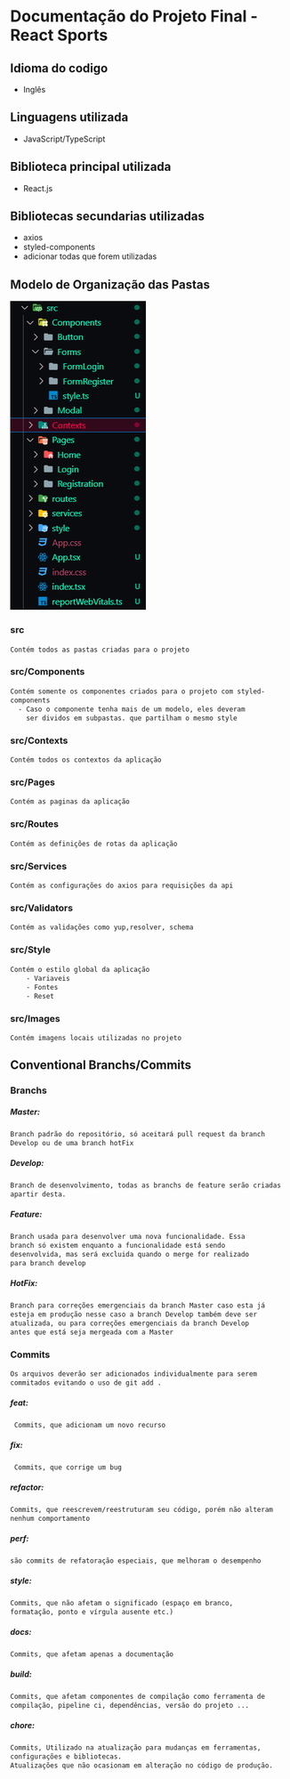 # Documentação do Projeto Final - React Sports

## Idioma do codigo

- Inglês

## Linguagens utilizada

- JavaScript/TypeScript

## Biblioteca principal utilizada

- React.js

## Bibliotecas secundarias utilizadas

- axios
- styled-components
- adicionar todas que forem utilizadas

## Modelo de Organização das Pastas

![alt Pastas](./Doc/img/pastas.png)

### src

    Contém todos as pastas criadas para o projeto

### src/Components

    Contém somente os componentes criados para o projeto com styled-components
      - Caso o componente tenha mais de um modelo, eles deveram
        ser dividos em subpastas. que partilham o mesmo style

### src/Contexts

    Contém todos os contextos da aplicação

### src/Pages

    Contém as paginas da aplicação

### src/Routes

    Contém as definições de rotas da aplicação

### src/Services

    Contém as configurações do axios para requisições da api

### src/Validators

    Contém as validações como yup,resolver, schema

### src/Style

    Contém o estilo global da aplicação
        - Variaveis
        - Fontes
        - Reset

### src/Images

    Contém imagens locais utilizadas no projeto

## Conventional Branchs/Commits

### Branchs

##### Master:

    Branch padrão do repositório, só aceitará pull request da branch
    Develop ou de uma branch hotFix

##### Develop:

    Branch de desenvolvimento, todas as branchs de feature serão criadas apartir desta.

##### Feature:

    Branch usada para desenvolver uma nova funcionalidade. Essa
    branch só existem enquanto a funcionalidade está sendo
    desenvolvida, mas será excluida quando o merge for realizado
    para branch develop

##### HotFix:

    Branch para correções emergenciais da branch Master caso esta já
    esteja em produção nesse caso a branch Develop também deve ser
    atualizada, ou para correções emergenciais da branch Develop
    antes que está seja mergeada com a Master

### Commits

    Os arquivos deverão ser adicionados individualmente para serem
    commitados evitando o uso de git add .

##### feat:

     Commits, que adicionam um novo recurso

##### fix:

     Commits, que corrige um bug

##### refactor:

    Commits, que reescrevem/reestruturam seu código, porém não alteram nenhum comportamento

##### perf:

    são commits de refatoração especiais, que melhoram o desempenho

##### style:

    Commits, que não afetam o significado (espaço em branco,
    formatação, ponto e vírgula ausente etc.)

##### docs:

    Commits, que afetam apenas a documentação

##### build:

    Commits, que afetam componentes de compilação como ferramenta de
    compilação, pipeline ci, dependências, versão do projeto ...

##### chore:

    Commits, Utilizado na atualização para mudanças em ferramentas, configurações e bibliotecas.
    Atualizações que não ocasionam em alteração no código de produção.
